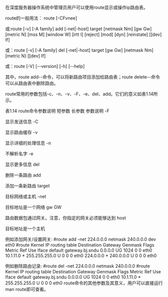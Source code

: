 
在深度服务器操作系统中管理员用户可以使用route显示或操作ip路由表。
 
route的一般用法： 
route [-CFvnee] 
 
或:route  [-v] [-A family] add [-net|-host] target [netmask Nm] [gw Gw] [metric N] [mss M] [window W] [irtt I] [reject] [mod] [dyn] [reinstate] [[dev] If] 
 
或：route  [-v] [-A family] del [-net|-host] target [gw Gw] [netmask Nm] [metric N] [[dev] If] 
 
或：route  [-V] [--version] [-h] [--help]
 
其中，route add--命令，可以将新路由项目添加给路由表；route delete--命令可以从路由表中删除路由。
 
route常用的参数包括-c、-n、-v、-F、-e、del、add。它们的意义如表1.14所示。
 
表1.14 route命令参数说明
短参数
长参数
参数说明
-F
 
显示发送信息
-C
 
显示路由缓存
-v
 
显示详细的处理信息
-n
 
不解析名字
-e
 
显示更多信息
del
 
删除一条路由
add
 
添加一条新路由
target
 
目标网络或主机
-net
 
目标地址是一个网络
gw GW
 
路由数据包通过网关。注意，你指定的网关必须能够达到
host
 
目标地址是一个主机
 
例如添加网关/设置网关:
#route add -net 224.0.0.0 netmask 240.0.0.0 dev eth0
#route
Kernel IP routing table
Destination     Gateway         Genmask         Flags Metric Ref    	Use Iface
default         gateway.bj.sndu 0.0.0.0         UG    1024   0        	0 eth0
10.1.11.0       *               255.255.255.0   U     0      0        	0 eth0
224.0.0.0       *               240.0.0.0       U     0      0        	0 eth0
 
例如删除路由记录:
#route del -net 224.0.0.0 netmask 240.0.0.0
#route
Kernel IP routing table
Destination     Gateway         Genmask         Flags Metric Ref    	Use Iface
default         gateway.bj.sndu 0.0.0.0         UG    1024   0        	0 eth0
10.1.11.0       *               255.255.255.0   U     0      0        	0 eth0
route命令的其他参数及其意义，用户可以直接运行man route即可查看。
